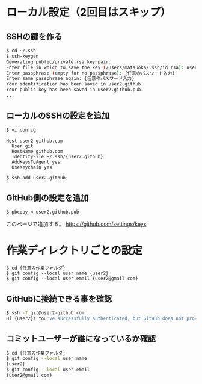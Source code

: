 # ローカル設定（2回目はスキップ）

## SSHの鍵を作る

```bash
$ cd ~/.ssh
$ ssh-keygen 
Generating public/private rsa key pair.
Enter file in which to save the key (/Users/matsuoka/.ssh/id_rsa): user2.github
Enter passphrase (empty for no passphrase): {任意のパスワード入力}
Enter same passphrase again: {任意のパスワード入力}
Your identification has been saved in user2.github.
Your public key has been saved in user2.github.pub.
...
```

## ローカルのSSHの設定を追加

```bash
$ vi config
```

```
Host user2-github.com
  User git
  HostName github.com
  IdentityFile ~/.ssh/{user2.github}
  AddKeysToAgent yes
  UseKeychain yes
```

```bash
$ ssh-add user2.github
```

## GitHub側の設定を追加

```
$ pbcopy < user2.github.pub
```

このページで追加する。
https://github.com/settings/keys

# 作業ディレクトリごとの設定

```
$ cd {任意の作業フォルダ}
$ git config --local user.name {user2}
$ git config --local user.email {user2@gmail.com}
```

## GitHubに接続できる事を確認

```bash
$ ssh -T git@user2-github.com
Hi {user2}! You've successfully authenticated, but GitHub does not provide shell access.
```

## コミットユーザーが誰になっているか確認

```bash
$ cd {任意の作業フォルダ}
$ git config --local user.name
{user2}
$ git config --local user.email
{user2@gmail.com}
```
